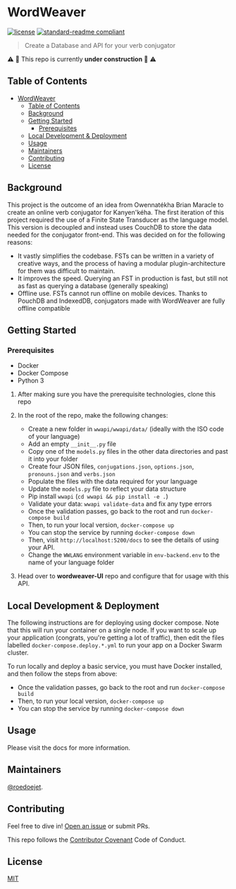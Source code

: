# WordWeaver

<!-- [![Coverage Status](https://codecov.io/gh/nrc-cnrc/wordweaver/branch/master/graph/badge.svg)](https://codecov.io/gh/nrc-cnrc/wordweaver)
[![Documentation Status](https://readthedocs.org/projects/wordweaver/badge/?version=latest)](https://wordweaver.readthedocs.io/en/latest/?badge=latest) -->
<!-- [![Build Status](https://travis-ci.org/nrc-cnrc/wordweaver.svg?branch=master)](https://travis-ci.org/nrc-cnrc/wordweaver) -->
[![license](https://img.shields.io/github/license/nrc-cnrc/wordweaver.svg)](LICENSE)
[![standard-readme compliant](https://img.shields.io/badge/readme%20style-standard-brightgreen.svg?style=flat-square)](https://github.com/nrc-cnrc/wordweaver)

> Create a Database and API for your verb conjugator

:warning: :construction: This repo is currently **under construction** :construction: :warning:

<!-- Please visit the [docs](https://wordweaver.readthedocs.io/en/latest/?badge=latest) for more information! -->

## Table of Contents
- [WordWeaver](#wordweaver)
  - [Table of Contents](#table-of-contents)
  - [Background](#background)
  - [Getting Started](#getting-started)
    - [Prerequisites](#prerequisites)
  - [Local Development & Deployment](#local-development--deployment)
  - [Usage](#usage)
  - [Maintainers](#maintainers)
  - [Contributing](#contributing)
  - [License](#license)

## Background

This project is the outcome of an idea from Owennatékha Brian Maracle to create an online verb conjugator for Kanyen'kéha. The first iteration of this project required the use of a Finite State Transducer as the language model. This version is decoupled and instead uses CouchDB to store the data needed for the conjugator front-end. This was decided on for the following reasons:

- It vastly simplifies the codebase. FSTs can be written in a variety of creative ways, and the process of having a modular plugin-architecture for them was difficult to maintain.
- It improves the speed. Querying an FST in production is fast, but still not as fast as querying a database (generally speaking)
- Offline use. FSTs cannot run offline on mobile devices. Thanks to PouchDB and IndexedDB, conjugators made with WordWeaver are fully offline compatible

## Getting Started

### Prerequisites
- Docker
- Docker Compose
- Python 3

1. After making sure you have the prerequisite technologies, clone this repo
2. In the root of the repo, make the following changes:
    * Create a new folder in `wwapi/wwapi/data/` (ideally with the ISO code of your language)
    * Add an empty `__init__.py` file
    * Copy one of the `models.py` files in the other data directories and past it into your folder
    * Create four JSON files, `conjugations.json`, `options.json`, `pronouns.json` and `verbs.json`
    * Populate the files with the data required for your language
    * Update the `models.py` file to reflect your data structure
    * Pip install `wwapi` (`cd wwapi && pip install -e .`)
    * Validate your data: `wwapi validate-data` and fix any type errors
    * Once the validation passes, go back to the root and run `docker-compose build`
    * Then, to run your local version, `docker-compose up`
    * You can stop the service by running `docker-compose down`
    * Then, visit `http://localhost:5200/docs` to see the details of using your API.
    * Change the `WWLANG` environment variable in `env-backend.env` to the name of your language folder
  
3. Head over to **wordweaver-UI** repo and configure that for usage with this API.

## Local Development & Deployment

The following instructions are for deploying using docker compose. Note that this will run your container on a single node. If you want to scale up your application (congrats, you're getting a lot of traffic), then edit the files labelled  `docker-compose.deploy.*.yml` to run your app on a Docker Swarm cluster.

To run locally and deploy a basic service, you must have Docker installed, and then follow the steps from above:

* Once the validation passes, go back to the root and run `docker-compose build`
* Then, to run your local version, `docker-compose up`
* You can stop the service by running `docker-compose down`

## Usage

Please visit the docs for more information.

## Maintainers

[@roedoejet](https://github.com/roedoejet).


## Contributing

Feel free to dive in! [Open an issue](https://github.com/nrc-cnrc/wordweaver/issues/new) or submit PRs.

This repo follows the [Contributor Covenant](http://contributor-covenant.org/version/1/3/0/) Code of Conduct.


## License

[MIT](LICENSE)
